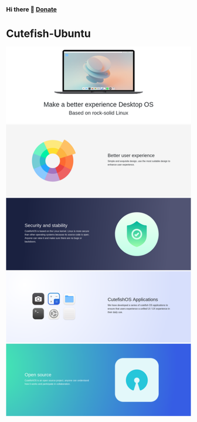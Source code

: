 ### Hi there 👋 [**Donate**](https://www.paypal.com/donate?hosted_button_id=S7WAC4BVRUAFJ)

# Cutefish-Ubuntu
![enter image description here](https://raw.githubusercontent.com/cutefish-ubuntu/cutefish-ubuntu/main/img/one.png)
![enter image description here](https://raw.githubusercontent.com/cutefish-ubuntu/cutefish-ubuntu/main/img/two.png)
![enter image description here](https://raw.githubusercontent.com/cutefish-ubuntu/cutefish-ubuntu/main/img/three.png)
![enter image description here](https://raw.githubusercontent.com/cutefish-ubuntu/cutefish-ubuntu/main/img/four%281%29.png)
![enter image description here](https://raw.githubusercontent.com/cutefish-ubuntu/cutefish-ubuntu/main/img/five.png)

<!--
**cutefish-ubuntu/cutefish-ubuntu** is a ✨ _special_ ✨ repository because its `README.md` (this file) appears on your GitHub profile.

Here are some ideas to get you started:

- 🔭 I’m currently working on ...
- 🌱 I’m currently learning ...
- 👯 I’m looking to collaborate on ...
- 🤔 I’m looking for help with ...
- 💬 Ask me about ...
- 📫 How to reach me: ...
- 😄 Pronouns: ...
- ⚡ Fun fact: ...
-->
